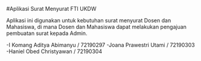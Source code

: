 #Aplikasi Surat Menyurat FTI UKDW 

Aplikasi ini digunakan untuk kebutuhan surat menyurat Dosen dan Mahasiswa,
di mana Dosen dan Mahasiswa dapat melakukan pengajuan pembuatan surat kepada Admin.

-I Komang Aditya Abimanyu / 72190297
-Joana Prawestri Utami / 72190303
-Haniel Obed Christyawan / 72190304

